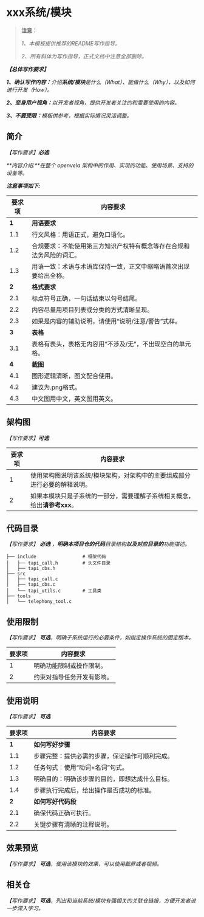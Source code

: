 # xxx系统/模块

> **注意：**
>
> _1、本模板提供推荐的README写作指导。_
>
> _2、所有斜体为写作指导，正式文档中注意全部删除。_

**_【总体写作要求】_**

**_1、确认写作内容：_**_介绍**系统/模块**是什么（What）、能做什么（Why），以及如何进行开发（How）。_

**_2、变身用户视角：_**_以开发者视角，提供开发者关注的和需要使用的内容。_

**_3、不要受限：_**_模板供参考，根据实际情况灵活调整。_

## 简介

_【写作要求】**必选**_

_**内容介绍:**在整个 openvela 架构中的作用、实现的功能、使用场景、支持的设备等。_

_**注意事项如下:**_

| 要求项 | 内容要求 |
| -------- | -------- |
| **1** | **用语要求** |
| 1.1 | 行文风格：用语正式，避免口语化。 |
| 1.2 | 合规要求：不能使用第三方知识产权特有概念等存在合规和法务风险的词汇。 |
| 1.3 | 用语一致：术语与术语库保持一致，正文中缩略语首次出现要给出全称。 |
| **2** | **格式要求** |
| 2.1 | 标点符号正确，一句话结束以句号结尾。 |
| 2.2 | 内容尽量用项目列表或分类的方式清晰呈现。|
| 2.3 | 如果是内容的辅助说明，请使用“说明/注意/警告”式样。 |
| **3** | **表格** |
| 3.1 | 表格有表头，表格无内容用“不涉及/无”，不出现空白的单元格。 |
| **4** | **截图** |
| 4.1 | 图形逻辑清晰，图文配合使用。 |
| 4.2 | 建议为.png格式。 |
| 4.3 | 中文图用中文，英文图用英文。 |

## 架构图

_【写作要求】**可选**_

| 要求项 | 内容要求 |
| -------- | -------- |
| 1 | 使用架构图说明该系统/模块架构，对架构中的主要组成部分进行必要的解释说明。 |
| 2 | 如果本模块只是子系统的一部分，需要理解子系统相关概念，给出**请参考xxx**。 |

## 代码目录

_【写作要求】  **必选** ，**明确本项目仓的代码**目录结构**以及对应目录的**功能描述。_

```tree
├── include                 # 框架代码
│   ├── tapi_call.h         # 头文件目录
│   ├── tapi_cbs.h
├── src
│   ├── tapi_call.c
│   ├── tapi_cbs.c
│   └── tapi_utils.c        # 工具类
├── tools
│   └── telephony_tool.c
```

## 使用限制

_【写作要求】  **可选**，明确子系统运行的必要条件，如指定操作系统的固定版本。_

| 要求项 | 内容要求 |
| -------- | -------- |
| 1 | 明确功能限制或操作限制。 |
| 2 | 约束对指导任务开发有影响。 |

## 使用说明

_【写作要求】  **可选**_

| 要求项 | 内容要求 |
| -------- | -------- |
| **1** | **如何写好步骤** |
| 1.1 | 步骤完整：提供必需的步骤，保证操作可顺利完成。 |
| 1.2 | 任务句式：使用“动词+名词”句式。 |
| 1.3 | 明确目的：明确该步骤的目的，即想达成什么目标。 |
| 1.4 | 步骤执行完成后，给出操作是否成功的标准。 |
| **2** | **如何写好代码段** |
| 2.1 | 确保代码正确可执行。 |
| 2.2 | 关键步骤有清晰的注释说明。 |

## 效果预览

_【写作要求】  **可选**，使用该模块的效果，可以使用截屏或者视频。_

## 相关仓

_【写作要求】  **可选**，列出和当前系统/模块有强相关的关联仓链接，方便开发者进一步深入学习。_
